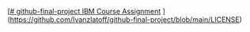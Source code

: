 [[# github-final-project
IBM Course Assignment](https://github.com/Ivanzlatoff/github-final-project/blob/main/LICENSE)
](https://github.com/Ivanzlatoff/github-final-project/blob/main/LICENSE)
